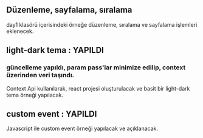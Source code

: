 ## Düzenleme, sayfalama, sıralama

day1 klasörü içerisindeki örneğe düzenleme, sıralama ve sayfalama işlemleri eklenecek.

## light-dark tema : YAPILDI
### güncelleme yapıldı, param pass'lar minimize edilip, context üzerinden veri taşındı.

Context Api kullanılarak, react projesi oluşturulacak ve basit bir light-dark tema örneği yapılacak.

## custom event : YAPILDI

Javascript ile custom event örneği yapılacak ve açıklanacak.